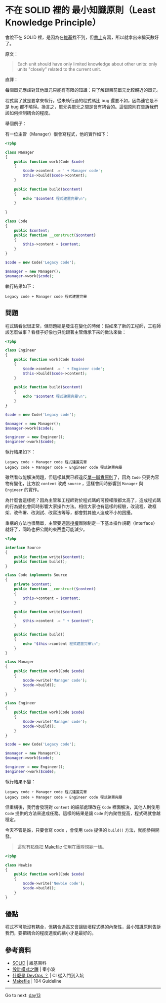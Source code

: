 # 不在 SOLID 裡的 最小知識原則（Least Knowledge Principle）

會說不在 SOLID 裡，是因為在[維基][SOLID]找不到，但[書上][設計模式之禪]有寫，所以就拿出來騙天數好了。

原文：

> Each unit should have only limited knowledge about other units: only units "closely" related to the current unit.

直譯：

每個單元應該對其他單元只能有有限的知識：只了解跟目前單元比較親近的單元。

程式寫了就是要拿來執行，從未執行過的程式碼比 bug 還要不如，因為連它是不是 bug 都不曉得。換言之，單元與單元之間是會有耦合的。這個原則在告訴我們該如何控制耦合的程度。

舉個例子：

有一位主管（Manager）很會寫程式，他的實作如下：

```php
<?php

class Manager
{
    public function work(Code $code)
    {
        $code->content .= ' + Manager code';
        $this->build($code->content);
    }
    
    public function build($content)
    {
        echo "$content 程式建置完畢\n";
    }
    
}

class Code
{
    public $content;
    public function __construct($content)
    {
        $this->content = $content;
    }
}

$code = new Code('Legacy code');

$manager = new Manager();
$manager->work($code);
```

執行結果如下：

```
Legacy code + Manager code 程式建置完畢
```

## 問題

程式碼看似很正常，但問題總是發生在變化的時候：假如來了新的工程師，工程師該怎麼做事？看樣子好像也只能跟著主管傳承下來的做法來做：

```php
<?php

class Engineer
{
    public function work(Code $code)
    {
        $code->content .= ' + Engineer code';
        $this->build($code->content);
    }
    
    public function build($content)
    {
        echo "$content 程式建置完畢\n";
    }
}

$code = new Code('Legacy code');

$manager = new Manager();
$manager->work($code);

$engineer = new Engineer();
$engineer->work($code);
```

執行結果如下：

```
Legacy code + Manager code 程式建置完畢
Legacy code + Manager code + Engineer code 程式建置完畢
```

雖然看似能解決問題，但這樣其實已經違反[單一職責原則][Day 7]了，因為 `Code` 只要內容物有變化，比方說 `content` 改成 `source` ，這樣會同時影響到 `Manager` 與 `Engineer` 的實作。

為什麼會這樣呢？因為主管和工程師對於程式碼的可控權限都太高了，造成程式碼的行為變化會同時影響大家操作方法。相信大家也有這樣的經驗，改流程、改框架、改佈署、改測試、改寫法等等，都會對其他人造成不小的困擾。

重構的方法也很簡單，主管要適當[授權][DevOps]團隊制定一下基本操作規範（interface）就好了，同時也把公開的東西盡可能減少。

```php
<?php

interface Source
{
    public function write($content);
    public function build();
}

class Code implements Source
{
    private $content;
    public function __construct($content)
    {
        $this->content = $content;
    }

    public function write($content)
    {
        $this->content .= " + $content";
    }

    public function build()
    {
        echo "$this->content 程式建置完畢\n";
    }
}

class Manager
{
    public function work(Code $code)
    {
        $code->write('Manager code');
        $code->build();
    }
}

class Engineer
{
    public function work(Code $code)
    {
        $code->write('Manager code');
        $code->build();
    }
}

$code = new Code('Legacy code');

$manager = new Manager();
$manager->work($code);

$engineer = new Engineer();
$engineer->work($code);
```

執行結果不變：

```
Legacy code + Manager code 程式建置完畢
Legacy code + Manager code + Engineer code 程式建置完畢
```

但重構後，我們會發現對 `content` 的細部處理改在 `Code` 裡面解決，其他人則使用 `Code` 提供的方法來達成任務。這樣的結果是讓 `Code` 的內聚性提高，程式碼就會越穩定。

今天不管是誰，只要會寫 code ，會使用 `Code` 提供的 `build()` 方法，就能參與開發。

> 這就有點像把 [Makefile][] 使用在團隊規範一樣。

```php
<?php

class Newbie
{
    public function work(Code $code)
    {
        $code->write('Newbie code');
        $code->build();
    }
}
```

## 優點

程式不可能沒有耦合，但耦合過高又會讓破壞程式碼的內聚性，最小知識原則告訴我們，要把耦合的程度適度的縮小才是最好的。

## 參考資料

* [SOLID][] | 維基百科
* [設計模式之禪][] | 秦小波
* [什麼是 DevOps ？][DevOps] | CI 從入門到入坑
* [Makefile][] | 104 Guideline

[SOLID]: https://en.wikipedia.org/wiki/SOLID_(object-oriented_design)
[設計模式之禪]: http://www.books.com.tw/products/CN11096287
[Makefile]: https://github.com/104corp/guideline/blob/master/build/makefile.md
[DevOps]: https://github.com/MilesChou/book-intro-of-ci/blob/release/docs/day01.md
[Day 7]: /docs/day07.md

* * *
Go to next:
[day13](./day13.md)